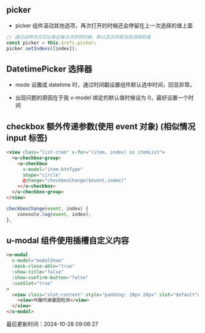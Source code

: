 <!--
 * @Author: panr99 1547177202@qq.com
 * @Date: 2024-06-24 13:51:12
 * @LastEditors: panr99 1547177202@qq.com
 * @LastEditTime: 2024-10-28 09:06:35
 * @FilePath: \docs.panrui.top\docs\uniapp\uviewui.md
 * @Description: uview组件库使用记录
-->

## picker

- picker 组件滚动其他选项，再次打开的时候还会停留在上一次选择的值上面

```js
// 通过这种方式可以保证每次点开的时候，默认显示的是当前选择的值
const picker = this.$refs.picker;
picker.setIndexs([index]);
```

## DatetimePicker 选择器

- mode 设置成 datetime 时，通过时间戳设置组件默认选中时间，回显异常。

- 出现问题的原因在于我 v-model 绑定的默认值时候设为 0，最好设置一个时间

## checkbox 额外传递参数(使用 event 对象) (相似情况 input 标签)

```html
<view class="list-item" v-for="(item, index) in itemList">
  <u-checkbox-group>
    <u-checkbox
      v-model="item.btnType"
      shape="circle"
      @change="checkboxChange($event,index)"
    ></u-checkbox>
  </u-checkbox-group>
</view>
```

```js
checkboxChange(event, index) {
    conosole.log(event, index);
},
```

## u-modal 组件使用插槽自定义内容

```html
<u-modal
  v-model="modalShow"
  :mask-close-able="true"
  :show-title="false"
  :show-confirm-button="false"
  :useSlot="true"
>
  <view class="slot-content" style="padding: 10px 20px" slot="default">
    <view>叶酸代谢基因检测</view>
  </view>
</u-modal>
```

最后更新时间：2024-10-28 09:06:27
